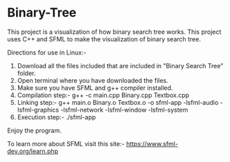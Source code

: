 # Binary-Tree

This project is a visualization of how binary search tree works. This project uses C++ and SFML to make the visualization of binary search tree.

Directions for use in Linux:-
1. Download all the files included that are included in "Binary Search Tree" folder.
2. Open terminal where you have downloaded the files.
3. Make sure you have SFML and g++ compiler installed.
4. Compilation step:- g++ -c main.cpp Binary.cpp Textbox.cpp 
5. Linking step:- g++ main.o Binary.o Textbox.o -o sfml-app -lsfml-audio -lsfml-graphics -lsfml-network -lsfml-window -lsfml-system
6. Execution step:- ./sfml-app

Enjoy the program.

To learn more about SFML visit this site:- https://www.sfml-dev.org/learn.php
